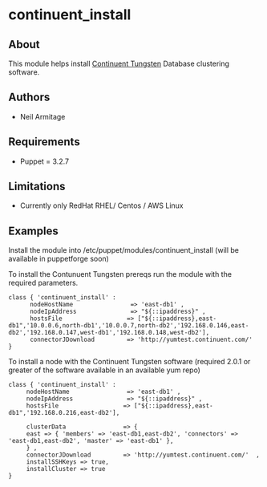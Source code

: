 # continuent_install

## About

This module helps install [Continuent Tungsten](https://www.continuent.com) Database clustering software.


## Authors

* Neil Armitage


## Requirements

* Puppet = 3.2.7

## Limitations

* Currently only RedHat RHEL/ Centos / AWS Linux

## Examples

Install the module into /etc/puppet/modules/continuent_install (will be available in puppetforge soon)

To install the Contunuent Tungsten prereqs run the module with the required parameters.

 ```puppet
 class { 'continuent_install' :
       nodeHostName                => 'east-db1' ,
       nodeIpAddress               => "${::ipaddress}" ,
       hostsFile                  => ["${::ipaddress},east-db1",'10.0.0.6,north-db1','10.0.0.7,north-db2','192.168.0.146,east-db2','192.168.0.147,west-db1','192.168.0.148,west-db2'],
       connectorJDownload         => 'http://yumtest.continuent.com/'
 }

 ```

 To install a node with the Continuent Tungsten software (required 2.0.1 or greater of the software available in an available yum repo)
  ```puppet
 class { 'continuent_install' :
       nodeHostName                => 'east-db1' ,
       nodeIpAddress               => "${::ipaddress}" ,
       hostsFile                  => ["${::ipaddress},east-db1",'192.168.0.216,east-db2'],

       clusterData                => {
       east => { 'members' => 'east-db1,east-db2', 'connectors' => 'east-db1,east-db2', 'master' => 'east-db1' },
       } ,
       connectorJDownload         => 'http://yumtest.continuent.com/'  ,
       installSSHKeys => true,
       installCluster => true
 }

  ```

